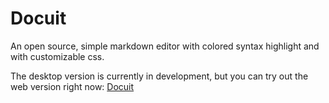 # Docuit
An open source, simple markdown editor with colored syntax highlight and with customizable css.

The desktop version is currently in development, but you can try out the web version right now: [Docuit](http://www.stephenmiller.hu/Docuit)
